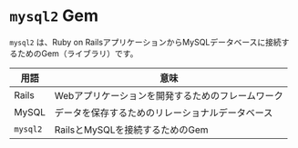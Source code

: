 # `mysql2` Gem

`mysql2` は、Ruby on RailsアプリケーションからMySQLデータベースに接続するためのGem（ライブラリ）です。

| 用語    | 意味                                   |
|---------|----------------------------------------|
| Rails   | Webアプリケーションを開発するためのフレームワーク |
| MySQL   | データを保存するためのリレーショナルデータベース |
| `mysql2` | RailsとMySQLを接続するためのGem          |
